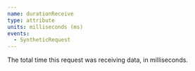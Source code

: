 ```yaml
---
name: durationReceive
type: attribute
units: milliseconds (ms)
events:
  - SyntheticRequest
---
```


The total time this request was receiving data, in milliseconds.